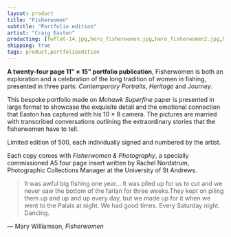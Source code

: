 ```yaml
---
layout: product
title: "Fisherwomen"
subtitle: "Portfolio edition"
artist: "Craig Easton"
productimg: [fwflat-14.jpg,hero_fisherwomen.jpg,hero_fisherwomen2.jpg,hero_fisherwomen3.jpg,hero_fisherwomen4.jpg,fwheritage.jpg,fwjourney1.jpg,fwjourney2.jpg]
shipping: true
tags: product,portfolioedition
---
```


__A twenty-four page 11&quot; &times; 15&quot; portfolio publication__, Fisherwomen is both an exploration and a celebration of the long tradition of women in fishing, presented in three parts: _Contemporary Portraits_, _Heritage_ and _Journey_.

This bespoke portfolio made on _Mohawk Superfine_ paper is presented in large format to showcase the exquisite detail and the emotional connection that Easton has captured with his 10 &times; 8 camera. The pictures are married with transcribed conversations outlining the extraordinary stories that the fisherwomen have to tell.

Limited edition of 500, each individually signed and numbered by the artist.

Each copy comes with _Fisherwomen & Photography_, a specially commissioned A5 four page insert written by Rachel Nordstrum, Photographic Collections Manager at the University of St Andrews.

> It was awful big fishing one year... It was piled up for us to cut and we never saw the bottom of the farlan for three weeks.They kept on piling them up and up and up every day, but we made up for it when we went to the Palais at night. We had good times. Every Saturday night. Dancing.

— Mary Williamson, _Fisherwomen_
